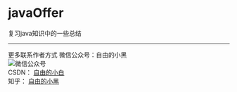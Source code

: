 # javaOffer
复习java知识中的一些总结

---
更多联系作者方式
微信公众号：自由的小黑  
![微信公众号](image/weiixn.png)  
CSDN：    [自由的小白](https://blog.csdn.net/zzzzlei123123123)  
知乎：     [自由的小黑](https://www.zhihu.com/people/ziyouxiaohei/activities)
